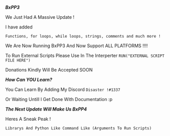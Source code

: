 ***BxPP3***

We Just Had A Massive Update !

I have added 

``Functions, for loops, while loops, strings, comments and much more !``

We Are Now Running BxPP3 And Now Support ALL PLATFORMS !!!!

To Run External Scripts Please Use In The Interperter ``RUN("EXTERNAL SCRIPT FILE HERE")``

Donations Kindly Will Be Accepted SOON

***How Can YOU Learn?***

You Can Learn By Adding My Discord ```Disaster !#1337```

Or Waiting Untill I Get Done With Documentation :p

***The Next Update Will Make Us BxPP4***

Heres A Sneak Peak !

```Librarys And Python Like Command Like (Arguments To Run Scripts)```
